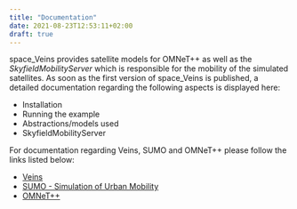 ```yaml
---
title: "Documentation"
date: 2021-08-23T12:53:11+02:00
draft: true
---
```


space_Veins provides satellite models for OMNeT++ as well as the *SkyfieldMobilityServer* which is responsible for the mobility of the simulated satellites.
As soon as the first version of space_Veins is published, a detailed documentation regarding the following aspects is displayed here:
- Installation
- Running the example
- Abstractions/models used
- SkyfieldMobilityServer

For documentation regarding Veins, SUMO and OMNeT++ please follow the links listed below:
- [Veins](http://veins.car2x.org/documentation/)
- [SUMO - Simulation of Urban Mobility](https://sumo.dlr.de/docs/index.html)
- [OMNeT++](https://omnetpp.org/documentation/)
